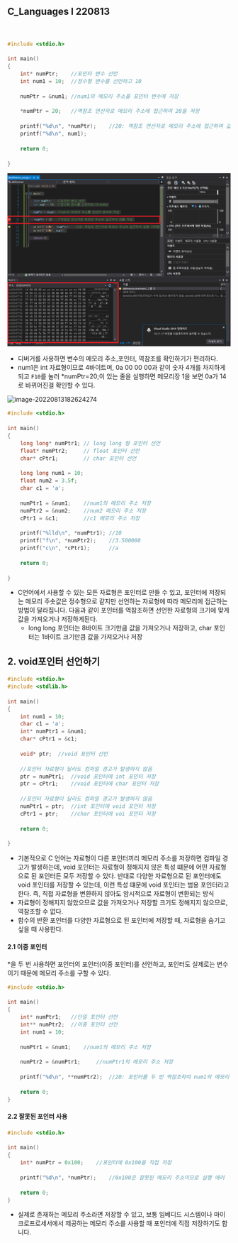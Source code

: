 

## C_Languages l 220813





```c


#include <stdio.h>

int main()
{
	int* numPtr;	//포인터 변수 선언
	int num1 = 10;	//정수형 변수를 선언하고 10

	numPtr = &num1;	//num1의 메모리 주소를 포인터 변수에 저장

	*numPtr = 20;	//역참조 연산자로 메모리 주소에 접근하여 20을 저장

	printf("%d\n", *numPtr);	//20: 역참조 연산자로 메모리 주소에 접근하여 값을 가져옴
	printf("%d\n", num1);

	return 0;

}
```









![image-20220813181854291](https://github.com/jinsirie/TIL/blob/add2b030de0cd0cbe1fde8ec0120cfeb0d26dd6a/img/image-20220813181854291.png)

- 디버거를 사용하면 변수의 메모리 주소,포인터, 역참조를 확인하기가 편리하다.
- num1은 int 자료형이므로 4바이트며, 0a 00 00 00과 같이 숫자 4개를 차지하게 되고 `F10`를  눌러 *numPtr=20;이 있는 줄을 실행하면 메모리장 1을 보면 0a가 14로 바뀌어진걸 확인할 수 있다.

![image-20220813182624274]([https://github.com/jinsirie/TIL/blob/add2b030de0cd0cbe1fde8ec0120cfeb0d26dd6a/img/image-20220813181854294.png](https://github.com/jinsirie/TIL/blob/ba740ade531b5504c0363caef5c07bb30dfbaead/img/image-20220813182624274.png))







```c
#include <stdio.h>

int main()
{
	long long* numPtr1;	// long long 형 포인터 선언
	float* numPtr2;		// float 포인터 선언
	char* cPtr1;		// char 포인터 선언

	long long num1 = 10;
	float num2 = 3.5f;
	char c1 = 'a';

	numPtr1 = &num1;	//num1의 메모리 주소 저장
	numPtr2 = &num2;	//num2 메모리 주소 저장
	cPtr1 = &c1;		//c1 메모리 주소 저장

	printf("%lld\n", *numPtr1);	//10
	printf("f\n", *numPtr2);	//3.500000
	printf("c\n", *cPtr1);		//a

	return 0;

}
```

- C언어에서 사용할 수 있는 모든 자료형은 포인터로 만들 수 있고, 포인터에 저장되는 메모리 주솟값은 정수형으로 같지만 선언하는 자료형에 따라 메모리에 접근하는 방법이 달라집니다. 다음과 같이 포인터를 역참조하면 선언한 자료형의 크기에 맞게 값을 가져오거나 저장하게된다.
  - long long 포인터는 8바이트 크기만큼 값을 가져오거나 저장하고, char 포인터는 1바이트 크기만큼 값을 가져오거나 저장



## 2. void포인터  선언하기









```c
#include <stdio.h>
#include <stdlib.h>

int main()
{
	int num1 = 10;
	char c1 = 'a';
	int* numPtr1 = &num1;
	char* cPtr1 = &c1;

	void* ptr;	//void 포인터 선언

	//포인터 자료형이 달라도 컴파일 경고가 발생하지 않음
	ptr = numPtr1;	//void 포인터에 int 포인터 저장
	ptr = cPtr1;	//void 포인터에 char 포인터 저장

	//포인터 자료형이 달라도 컴파일 경고가 발생하지 않음
	numPtr1 = ptr;	//int 포인터에 void 포인터 저장
	cPtr1 = ptr;	//char 포인터에 voi 포인터 저장

	return 0;

}
```

- 기본적으로 C 언어는 자료형이 다른 포인터끼리 메모리 주소를 저장하면 컴파일 경고가 발생하는데, void 포인터는 자료형이 정해지지 않은 특성 떄문에 어떤 자료형으로 된 포인터든 모두 저장할 수 있다. 반대로 다양한 자료형으로 된 포인터에도 void 포인터를 저장할 수 있는데, 이런 특성 떄문에 void 포인터는 범용 포인터라고 한다. 즉, 직접 자료형을 변환하지 않아도 암시적으로 자료형이 변환되는 방식
- 자료형이 정해지지 않았으므로 값을 가져오거나 저장할 크기도 정해지지 않으므로, 역참조할 수 없다.
- 함수의 반환 포인터를 다양한 자료형으로 된 포인터에 저장할 때, 자료형을 숨기고 싶을 때 사용한다.



#### 2.1 이중 포인터

*을 두 번 사용하면 포인터의 포인터(이중 포인터)를 선언하고, 포인터도 실제로는 변수이기 때문에 메모리 주소를 구할 수 있다.

```c
#include <stdio.h>

int main()
{
	int* numPtr1;	//단일 포인터 선언
	int** numPtr2;	//이중 포인터 선언
	int num1 = 10;

	numPtr1 = &num1;	//num1의 메모리 주소 저장

	numPtr2 = &numPtr1;		//numPtr1의 메모리 주소 저장

	printf("%d\n", **numPtr2);	//20: 포인터를 두 번 역참조하여 num1의 메모리 주소에 접근

	return 0;
}
```



#### 2.2 잘못된 포인터 사용



```c
#include <stdio.h>

int main()
{
	int* numPtr = 0x100;	//포인터에 0x100을 직접 저장
	
	printf("%d\n", *numPtr);	//0x100은 잘못된 메모리 주소이므로 실행 에러

	return 0;
}
```

- 실제로 존재하는 메모리 주소라면 저장할 수 있고, 보통 임베디드 시스템이나 마이크로프로세서에서 제공하는 메모리 주소를 사용할 때 포인터에 직접 저장하기도 합니다.
